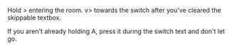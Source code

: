 Hold > entering the room. v> towards the switch after you've cleared the skippable textbox.

If you aren't already holding A, press it during the switch text and don't let go.
